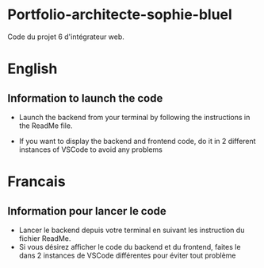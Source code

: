 # Portfolio-architecte-sophie-bluel

Code du projet 6 d'intégrateur web.

# English

## Information to launch the code

- Launch the backend from your terminal by following the instructions in the ReadMe file.

- If you want to display the backend and frontend code, do it in 2 different instances of VSCode to avoid any problems

# Francais

## Information pour lancer le code

 - Lancer le backend depuis votre terminal en suivant les instruction du fichier ReadMe.
 - Si vous désirez afficher le code du backend et du frontend, faites le dans 2 instances de VSCode différentes pour éviter tout problème
